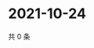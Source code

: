 # 2021-10-24

共 0 条

<!-- BEGIN WEIBO -->
<!-- 最后更新时间 Sun Oct 24 2021 14:16:37 GMT+0800 (China Standard Time) -->

<!-- END WEIBO -->
